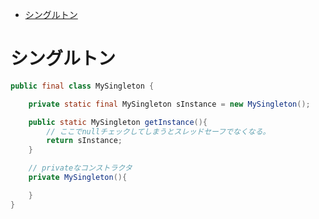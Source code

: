 <!-- TOC depthFrom:1 depthTo:6 withLinks:1 updateOnSave:1 orderedList:0 -->

- [シングルトン](#シングルトン)

<!-- /TOC -->


# シングルトン

```java
public final class MySingleton {

    private static final MySingleton sInstance = new MySingleton();

    public static MySingleton getInstance(){
        // ここでnullチェックしてしまうとスレッドセーフでなくなる。
        return sInstance;
    }

    // privateなコンストラクタ
    private MySingleton(){

    }
}
```


